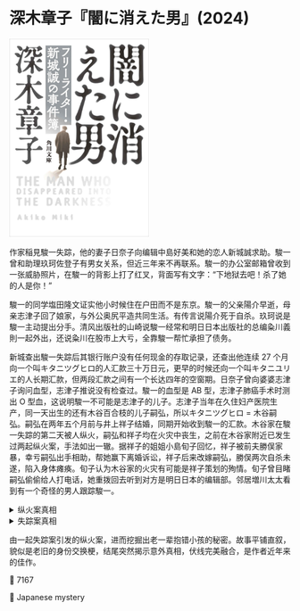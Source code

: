 # 深木章子『闇に消えた男』(2024)

<img src=images/2024_cover.jpg width=250/>

作家稲見駿一失踪，他的妻子日奈子向编辑中島好美和她的恋人新城誠求助。駿一曾和助理玖珂佐登子有男女关系，但近三年来不再联系。駿一的办公室邮箱曾收到一张威胁照片，在駿一的背影上打了红叉，背面写有文字：“下地狱去吧！杀了她的人是你！”

駿一的同学塩田隆文证实他小时候住在户田而不是东京。駿一的父亲陽介早逝，母亲志津子回了娘家，与外公奥尻平造共同生活。有传言说陽介死于自杀。玖珂说是駿一主动提出分手。清风出版社的山崎说駿一经常和明日日本出版社的总编粂川義則一起外出，还说粂川在股市上大亏，全靠駿一帮忙承担了债务。

新城查出駿一失踪后其银行账户没有任何现金的存取记录，还查出他连续 27 个月向一个叫キタニツグヒロ的人汇款三十万日元，更早的时候还向一个叫キタニユリエ的人长期汇款，但两段汇款之间有一个长达四年的空窗期。日奈子曾向婆婆志津子询问血型，志津子推说没有检查过。駿一的血型是 AB 型，志津子肺癌手术时测出 O 型血，这说明駿一不可能是志津子的儿子。志津子当年在久住妇产医院生产，同一天出生的还有木谷百合枝的儿子嗣弘，所以キタニツグヒロ = 木谷嗣弘。嗣弘在两年五个月前与井上祥子结婚，同期开始收到駿一的汇款。木谷家在駿一失踪的第二天被人纵火，嗣弘和祥子均在火灾中丧生，之前在木谷家附近已发生过两起纵火案，手法如出一辙。据祥子的姐姐小島旬子回忆，祥子被前夫勝俣家暴，幸亏嗣弘出手相助，帮她赢下离婚诉讼，祥子后来改嫁嗣弘，勝俣两次自杀未遂，陷入身体瘫痪。旬子认为木谷家的火灾有可能是祥子策划的殉情。旬子曾目睹嗣弘偷偷给人打电话，她重拨回去听到对方是明日日本的编辑部。邻居増川太太看到有一个奇怪的男人跟踪駿一。

<details><summary>纵火案真相</summary>
烧掉木谷家的纵火犯是日奈子。她说在木谷家遗址对面的咖啡店听到了店主的说法（伏线），但木谷家对面的咖啡店早就拆除，她看了过期的 Google 地图撒谎，引发新城的怀疑。日奈子认为志津子和百合枝抱错孩子，木谷嗣弘才是真正的稲見駿一，所以駿一给木谷母子打封口费。日奈子为了保护丈夫不被嗣弘勒索，放火烧了木谷家。日奈子纵火时看到駿一也在现场，认为丈夫察觉了自己的意图，自尊心受损，所以失踪。
</details>

<details><summary>失踪案真相</summary>
稲見駿一 = 木谷嗣弘，从出生起便一人分饰二角，分别与祥子和日奈子重婚。久住夫妻帮助伪造了两份出生证明，把百合枝的孩子过继给志津子。尽管嗣弘夫妻关系和睦，但祥子对丈夫经常不在家的婚姻生活并不完全满意，与勝俣秘密重聚。日奈子看到勝俣从祥子家出来，误把他当作嗣弘。跟踪嗣弘（駿一）的人是勝俣，是他寄了恐吓照片，所谓“杀了她的人是你”是因为勝俣误以为嗣弘导致祥子殉情。旬子看到嗣弘给粂川打电话，但粂川只认识駿一，不认识嗣弘。结尾，日奈子得知自己失手烧死了丈夫，绝望自杀。
</details>

由一起失踪案引发的纵火案，进而挖掘出老一辈抱错小孩的秘密。故事平铺直叙，貌似是老旧的身份交换梗，结尾突然揭示意外真相，伏线完美融合，是作者近年来的佳作。

:link: 7167

:file_folder: Japanese mystery
